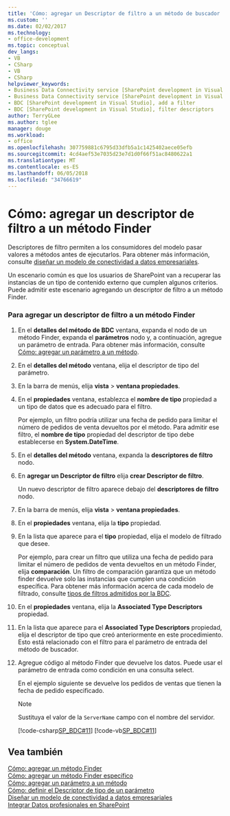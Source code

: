 ```yaml
---
title: 'Cómo: agregar un Descriptor de filtro a un método de buscador | Documentos de Microsoft'
ms.custom: ''
ms.date: 02/02/2017
ms.technology:
- office-development
ms.topic: conceptual
dev_langs:
- VB
- CSharp
- VB
- CSharp
helpviewer_keywords:
- Business Data Connectivity service [SharePoint development in Visual Studio], filter descriptors
- Business Data Connectivity service [SharePoint development in Visual Studio], add a filter
- BDC [SharePoint development in Visual Studio], add a filter
- BDC [SharePoint development in Visual Studio], filter descriptors
author: TerryGLee
ms.author: tglee
manager: douge
ms.workload:
- office
ms.openlocfilehash: 307759881c6795d33dfb5a1c1425402aece05efb
ms.sourcegitcommit: 4cd4aef53e7035d23e7d1d0f66f51ac8480622a1
ms.translationtype: MT
ms.contentlocale: es-ES
ms.lasthandoff: 06/05/2018
ms.locfileid: "34766619"
---
```

# <a name="how-to-add-a-filter-descriptor-to-a-finder-method"></a>Cómo: agregar un descriptor de filtro a un método Finder
  Descriptores de filtro permiten a los consumidores del modelo pasar valores a métodos antes de ejecutarlos. Para obtener más información, consulte [diseñar un modelo de conectividad a datos empresariales](../sharepoint/designing-a-business-data-connectivity-model.md).  
  
 Un escenario común es que los usuarios de SharePoint van a recuperar las instancias de un tipo de contenido externo que cumplen algunos criterios. Puede admitir este escenario agregando un descriptor de filtro a un método Finder.  
  
### <a name="to-add-a-filter-descriptor-to-a-finder-method"></a>Para agregar un descriptor de filtro a un método Finder  
  
1.  En el **detalles del método de BDC** ventana, expanda el nodo de un método Finder, expanda el **parámetros** nodo y, a continuación, agregue un parámetro de entrada. Para obtener más información, consulte [Cómo: agregar un parámetro a un método](../sharepoint/how-to-add-a-parameter-to-a-method.md).  
  
2.  En el **detalles del método** ventana, elija el descriptor de tipo del parámetro.  
  
3.  En la barra de menús, elija **vista** > **ventana propiedades**.  
  
4.  En el **propiedades** ventana, establezca el **nombre de tipo** propiedad a un tipo de datos que es adecuado para el filtro.  
  
     Por ejemplo, un filtro podría utilizar una fecha de pedido para limitar el número de pedidos de venta devueltos por el método. Para admitir ese filtro, el **nombre de tipo** propiedad del descriptor de tipo debe establecerse en **System.DateTime**.  
  
5.  En el **detalles del método** ventana, expanda la **descriptores de filtro** nodo.  
  
6.  En **agregar un Descriptor de filtro** elija **crear Descriptor de filtro**.  
  
     Un nuevo descriptor de filtro aparece debajo del **descriptores de filtro** nodo.  
  
7.  En la barra de menús, elija **vista** > **ventana propiedades**.  
  
8.  En el **propiedades** ventana, elija la **tipo** propiedad.  
  
9. En la lista que aparece para el **tipo** propiedad, elija el modelo de filtrado que desee.  
  
     Por ejemplo, para crear un filtro que utiliza una fecha de pedido para limitar el número de pedidos de venta devueltos en un método Finder, elija **comparación**. Un filtro de comparación garantiza que un método finder devuelve solo las instancias que cumplen una condición específica. Para obtener más información acerca de cada modelo de filtrado, consulte [tipos de filtros admitidos por la BDC](http://go.microsoft.com/fwlink/?LinkId=169287).  
  
10. En el **propiedades** ventana, elija la **Associated Type Descriptors** propiedad.  
  
11. En la lista que aparece para el **Associated Type Descriptors** propiedad, elija el descriptor de tipo que creó anteriormente en este procedimiento. Esto está relacionado con el filtro para el parámetro de entrada del método de buscador.  
  
12. Agregue código al método Finder que devuelve los datos. Puede usar el parámetro de entrada como condición en una consulta select.  
  
     En el ejemplo siguiente se devuelve los pedidos de ventas que tienen la fecha de pedido especificado.  
  
    > [!NOTE]  
    >  Sustituya el valor de la `ServerName` campo con el nombre del servidor.  
  
     [!code-csharp[SP_BDC#11](../sharepoint/codesnippet/CSharp/SP_BDC/bdcmodel1/salesorderservice.cs#11)]
     [!code-vb[SP_BDC#11](../sharepoint/codesnippet/VisualBasic/sp_bdc/bdcmodel1/salesorderservice.vb#11)]  
  
## <a name="see-also"></a>Vea también
 [Cómo: agregar un método Finder](../sharepoint/how-to-add-a-finder-method.md)   
 [Cómo: agregar un método Finder específico](../sharepoint/how-to-add-a-specific-finder-method.md)   
 [Cómo: agregar un parámetro a un método](../sharepoint/how-to-add-a-parameter-to-a-method.md)   
 [Cómo: definir el Descriptor de tipo de un parámetro](../sharepoint/how-to-define-the-type-descriptor-of-a-parameter.md)   
 [Diseñar un modelo de conectividad a datos empresariales](../sharepoint/designing-a-business-data-connectivity-model.md)   
 [Integrar Datos profesionales en SharePoint](../sharepoint/integrating-business-data-into-sharepoint.md)  
  
  
